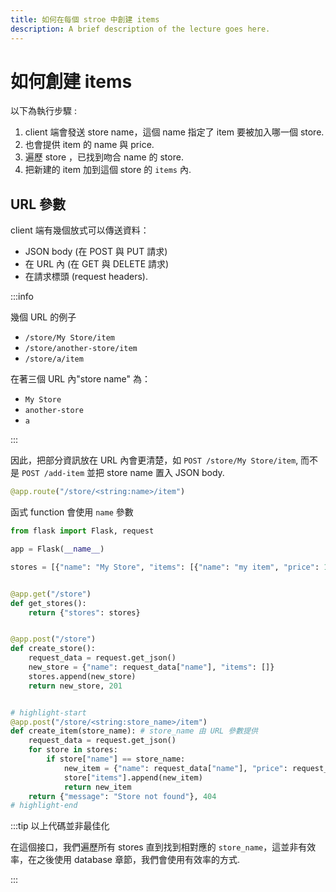 ```yaml
---
title: 如何在每個 stroe 中創建 items
description: A brief description of the lecture goes here.
---
```


# 如何創建 items

以下為執行步驟 :

1. client 端會發送 store name，這個 name 指定了 item 要被加入哪一個 store.
2. 也會提供 item 的 name 與 price.
3. 遍歷 store ，已找到吻合 name 的 store.
4. 把新建的 item 加到這個 store 的 `items` 內.

## URL 參數

client 端有幾個放式可以傳送資料：

- JSON body (在 POST 與 PUT 請求)
- 在 URL 內 (在 GET 與 DELETE 請求)
- 在請求標頭 (request headers).

:::info

幾個 URL 的例子

- `/store/My Store/item`
- `/store/another-store/item`
- `/store/a/item`

在著三個 URL 內"store name" 為：

- `My Store`
- `another-store`
- `a`

:::

因此，把部分資訊放在 URL 內會更清楚，如 `POST /store/My Store/item`, 而不是 `POST /add-item` 並把 store name 置入 JSON body.

```py
@app.route("/store/<string:name>/item")
```

函式 function 會使用 `name` 參數

```py title="app.py"
from flask import Flask, request

app = Flask(__name__)

stores = [{"name": "My Store", "items": [{"name": "my item", "price": 15.99}]}]


@app.get("/store")
def get_stores():
    return {"stores": stores}


@app.post("/store")
def create_store():
    request_data = request.get_json()
    new_store = {"name": request_data["name"], "items": []}
    stores.append(new_store)
    return new_store, 201


# highlight-start
@app.post("/store/<string:store_name>/item")
def create_item(store_name): # store_name 由 URL 參數提供
    request_data = request.get_json()
    for store in stores:
        if store["name"] == store_name:
            new_item = {"name": request_data["name"], "price": request_data["price"]} # 此處的 name 為 item_name
            store["items"].append(new_item)
            return new_item
    return {"message": "Store not found"}, 404
# highlight-end
```

:::tip 以上代碼並非最佳化

在這個接口，我們遍歷所有 stores 直到找到相對應的 `store_name`，這並非有效率，在之後使用 database 章節，我們會使用有效率的方式.

:::

